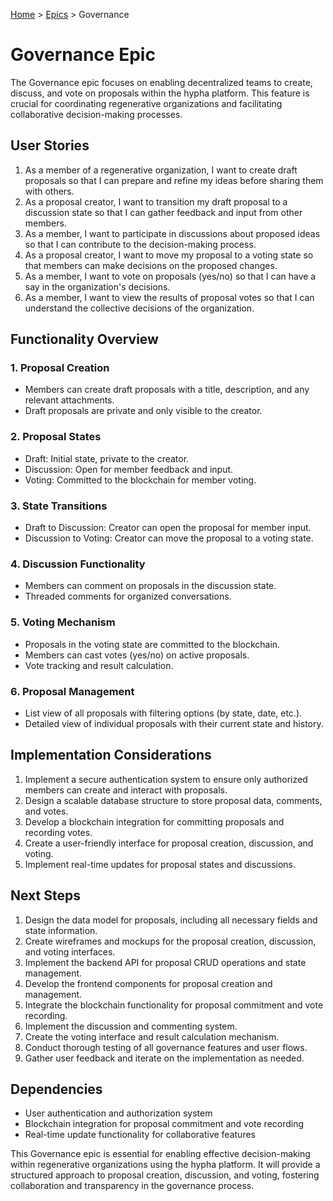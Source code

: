 [Home](../../../README.md) > [Epics](../../README.md) > Governance

# Governance Epic

The Governance epic focuses on enabling decentralized teams to create, discuss, and vote on proposals within the hypha platform. This feature is crucial for coordinating regenerative organizations and facilitating collaborative decision-making processes.

## User Stories

1. As a member of a regenerative organization, I want to create draft proposals so that I can prepare and refine my ideas before sharing them with others.
2. As a proposal creator, I want to transition my draft proposal to a discussion state so that I can gather feedback and input from other members.
3. As a member, I want to participate in discussions about proposed ideas so that I can contribute to the decision-making process.
4. As a proposal creator, I want to move my proposal to a voting state so that members can make decisions on the proposed changes.
5. As a member, I want to vote on proposals (yes/no) so that I can have a say in the organization's decisions.
6. As a member, I want to view the results of proposal votes so that I can understand the collective decisions of the organization.

## Functionality Overview

### 1. Proposal Creation
- Members can create draft proposals with a title, description, and any relevant attachments.
- Draft proposals are private and only visible to the creator.

### 2. Proposal States
- Draft: Initial state, private to the creator.
- Discussion: Open for member feedback and input.
- Voting: Committed to the blockchain for member voting.

### 3. State Transitions
- Draft to Discussion: Creator can open the proposal for member input.
- Discussion to Voting: Creator can move the proposal to a voting state.

### 4. Discussion Functionality
- Members can comment on proposals in the discussion state.
- Threaded comments for organized conversations.

### 5. Voting Mechanism
- Proposals in the voting state are committed to the blockchain.
- Members can cast votes (yes/no) on active proposals.
- Vote tracking and result calculation.

### 6. Proposal Management
- List view of all proposals with filtering options (by state, date, etc.).
- Detailed view of individual proposals with their current state and history.

## Implementation Considerations

1. Implement a secure authentication system to ensure only authorized members can create and interact with proposals.
2. Design a scalable database structure to store proposal data, comments, and votes.
3. Develop a blockchain integration for committing proposals and recording votes.
4. Create a user-friendly interface for proposal creation, discussion, and voting.
5. Implement real-time updates for proposal states and discussions.

## Next Steps

1. Design the data model for proposals, including all necessary fields and state information.
2. Create wireframes and mockups for the proposal creation, discussion, and voting interfaces.
3. Implement the backend API for proposal CRUD operations and state management.
4. Develop the frontend components for proposal creation and management.
5. Integrate the blockchain functionality for proposal commitment and vote recording.
6. Implement the discussion and commenting system.
7. Create the voting interface and result calculation mechanism.
8. Conduct thorough testing of all governance features and user flows.
9. Gather user feedback and iterate on the implementation as needed.

## Dependencies

- User authentication and authorization system
- Blockchain integration for proposal commitment and vote recording
- Real-time update functionality for collaborative features

This Governance epic is essential for enabling effective decision-making within regenerative organizations using the hypha platform. It will provide a structured approach to proposal creation, discussion, and voting, fostering collaboration and transparency in the governance process.
